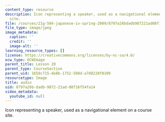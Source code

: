 ```yaml
---
content_type: resource
description: Icon representing a speaker, used as a navigational element on a course
  site.
file: /courses/21g-504-japanese-iv-spring-2009/8797a26bdadb987221ad08f16f54fa14_audio.jpg
file_type: image/jpeg
image_metadata:
  caption: ''
  credit: ''
  image-alt: ''
learning_resource_types: []
license: https://creativecommons.org/licenses/by-nc-sa/4.0/
ocw_type: OCWImage
parent_title: Lesson 20
parent_type: CourseSection
parent_uid: 1658c715-de8b-1752-598d-a7d8228f0109
resourcetype: Image
title: audio
uid: 8797a26b-dadb-9872-21ad-08f16f54fa14
video_metadata:
  youtube_id: null
---
```

Icon representing a speaker, used as a navigational element on a course site.